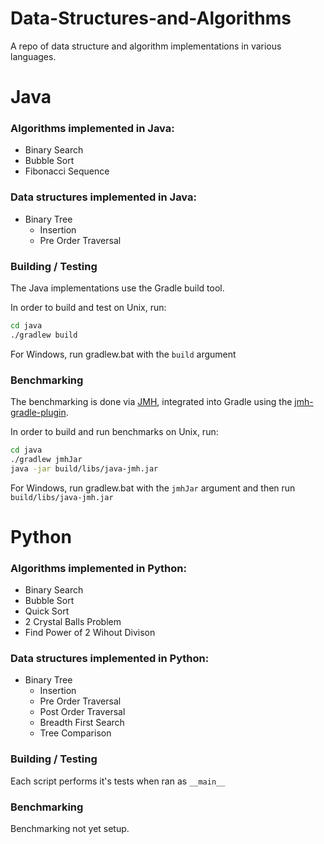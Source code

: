 # Data-Structures-and-Algorithms

A repo of data structure and algorithm implementations in various languages.

# Java
### Algorithms implemented in Java:

- Binary Search
- Bubble Sort
- Fibonacci Sequence

### Data structures implemented in Java:

- Binary Tree
  - Insertion
  - Pre Order Traversal
 
### Building / Testing
The Java implementations use the Gradle build tool. 

In order to build and test on Unix, run:
```sh
cd java
./gradlew build
```
For Windows, run gradlew.bat with the `build` argument

### Benchmarking
The benchmarking is done via [JMH](https://github.com/openjdk/jmh),
integrated into Gradle using the [jmh-gradle-plugin](https://github.com/melix/jmh-gradle-plugin).

In order to build and run benchmarks on Unix, run:
```sh
cd java
./gradlew jmhJar
java -jar build/libs/java-jmh.jar
```
For Windows, run gradlew.bat with the `jmhJar` argument and then run `build/libs/java-jmh.jar`

# Python
### Algorithms implemented in Python:

- Binary Search
- Bubble Sort
- Quick Sort
- 2 Crystal Balls Problem
- Find Power of 2 Wihout Divison

### Data structures implemented in Python:

- Binary Tree
  - Insertion
  - Pre Order Traversal
  - Post Order Traversal
  - Breadth First Search
  - Tree Comparison

### Building / Testing
Each script performs it's tests when ran as `__main__`

### Benchmarking
Benchmarking not yet setup.
